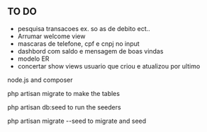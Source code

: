 ## TO DO

- pesquisa transacoes ex. so as de debito ect..
- Arrumar welcome view 
- mascaras de telefone, cpf e cnpj no input
- dashbord com saldo e mensagem de boas vindas
- modelo ER
- concertar show views usuario que criou e atualizou por ultimo


node.js and composer

php artisan migrate to make the tables

php artisan db:seed to run the seeders

php artisan migrate --seed to migrate and seed 

